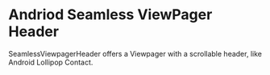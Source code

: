 Andriod Seamless ViewPager Header 
=========
SeamlessViewpagerHeader offers a Viewpager with a scrollable header, like Android Lollipop Contact.
